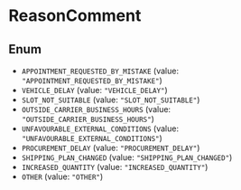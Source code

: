 # ReasonComment

## Enum

* `APPOINTMENT_REQUESTED_BY_MISTAKE` (value: `"APPOINTMENT_REQUESTED_BY_MISTAKE"`)
* `VEHICLE_DELAY` (value: `"VEHICLE_DELAY"`)
* `SLOT_NOT_SUITABLE` (value: `"SLOT_NOT_SUITABLE"`)
* `OUTSIDE_CARRIER_BUSINESS_HOURS` (value: `"OUTSIDE_CARRIER_BUSINESS_HOURS"`)
* `UNFAVOURABLE_EXTERNAL_CONDITIONS` (value: `"UNFAVOURABLE_EXTERNAL_CONDITIONS"`)
* `PROCUREMENT_DELAY` (value: `"PROCUREMENT_DELAY"`)
* `SHIPPING_PLAN_CHANGED` (value: `"SHIPPING_PLAN_CHANGED"`)
* `INCREASED_QUANTITY` (value: `"INCREASED_QUANTITY"`)
* `OTHER` (value: `"OTHER"`)
